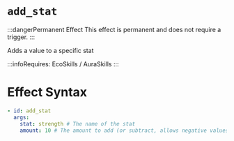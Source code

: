# `add_stat`
:::dangerPermanent Effect
This effect is permanent and does not require a trigger.
:::

Adds a value to a specific stat

:::infoRequires:
EcoSkills / AuraSkills
:::
# Effect Syntax
```yaml
- id: add_stat
  args:
    stat: strength # The name of the stat
    amount: 10 # The amount to add (or subtract, allows negative values)
```
